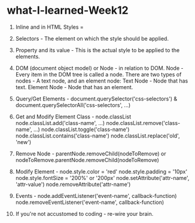 # what-I-learned-Week12

1. Inline and in HTML Styles = <element style="property: value;"> 
<style>
 selectors { property: value; }   
</style>

2. Selectors - The element on which the style should be applied.

3. Property and its value - This is the actual style to be applied to the elements.

4.  DOM (document object model) or Node - in relation to DOM. Node - 
  Every item in the DOM tree is called a node. There are two types of nodes - A text node, and an element node:
  Text Node - Node that has text. Element Node - Node that has
  an element.

5. Query/Get Elements - document.querySelector('css-selectors') & 
   document.querySelectorAll('css-selectors', ...)                                                   

7. Get and Modify Element Class -
node.classList 
node.classList.add('class-name', ...) 
node.classList.remove('class-name', ...) 
node.classList.toggle('class-name') 
node.classList.contains('class-name') 
node.classList.replace('old', 'new')

7. Remove Node -
parentNode.removeChild(nodeToRemove) or
nodeToRemove.parentNode.removeChild(nodeToRemove)

8. Modify Element -
node.style.color = 'red' 
node.style.padding = '10px' 
node.style.fontSize = '200%' or '200px'
node.setAttribute('attr-name', 'attr-value') 
node.removeAttribute('attr-name')

9. Events -
node.addEventListener('event-name', callback-function) node.removeEventListener('event-name', callback-function)

10. If you're not accustomed to coding - re-wire your brain.